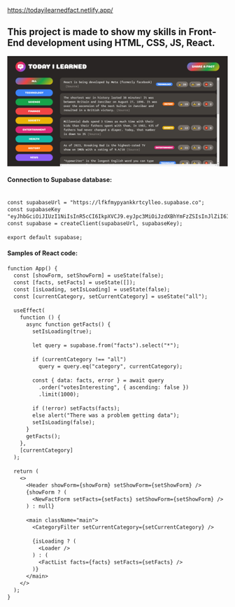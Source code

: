 https://todayilearnedfact.netlify.app/

## This project is made to show my skills in Front-End development using HTML, CSS, JS, React.

![](assets/images/application.png)

#### Connection to Supabase database:

```import { createClient } from "@supabase/supabase-js";

const supabaseUrl = "https://lfkfmypyankkrtcylleo.supabase.co";
const supabaseKey "eyJhbGciOiJIUzI1NiIsInR5cCI6IkpXVCJ9.eyJpc3MiOiJzdXBhYmFzZSIsInJlZiI6Imxma2ZteXB5YW5ra3J0Y3lsbGVvIiwicm9sZSI6ImFub24iLCJpYXQiOjE2Njk2NTA0MzAsImV4cCI6MTk4NTIyNjQzMH0.bo4nfasdfsAIcqahzmAqtzHOqsrmY5cdBv684eOY5FI";
const supabase = createClient(supabaseUrl, supabaseKey);

export default supabase;
```
#### Samples of React code:

```
function App() {
  const [showForm, setShowForm] = useState(false);
  const [facts, setFacts] = useState([]);
  const [isLoading, setIsLoading] = useState(false);
  const [currentCategory, setCurrentCategory] = useState("all");

  useEffect(
    function () {
      async function getFacts() {
        setIsLoading(true);

        let query = supabase.from("facts").select("*");

        if (currentCategory !== "all")
          query = query.eq("category", currentCategory);

        const { data: facts, error } = await query
          .order("votesInteresting", { ascending: false })
          .limit(1000);

        if (!error) setFacts(facts);
        else alert("There was a problem getting data");
        setIsLoading(false);
      }
      getFacts();
    },
    [currentCategory]
  );

  return (
    <>
      <Header showForm={showForm} setShowForm={setShowForm} />
      {showForm ? (
        <NewFactForm setFacts={setFacts} setShowForm={setShowForm} />
      ) : null}

      <main className="main">
        <CategoryFilter setCurrentCategory={setCurrentCategory} />

        {isLoading ? (
          <Loader />
        ) : (
          <FactList facts={facts} setFacts={setFacts} />
        )}
      </main>
    </>
  );
}
```

